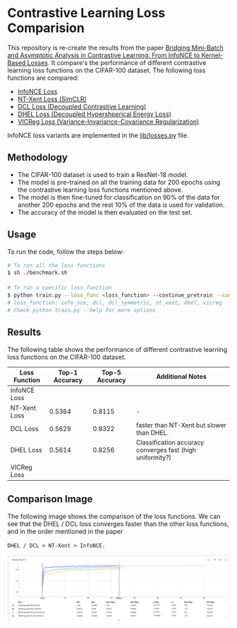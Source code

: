 # Contrastive Learning Loss Comparision

This repository is re-create the results from the paper [Bridging Mini-Batch and Asymptotic Analysis in Contrastive Learning: From InfoNCE to Kernel-Based Losses](https://arxiv.org/abs/2405.18045).
It compare's the performance of different contrastive learning loss functions on the CIFAR-100 dataset. 
The following loss functions are compared:
  * [InfoNCE Loss](https://arxiv.org/pdf/1807.03748v2 "Representation Learning with Contrastive Predictive Coding")
  * [NT-Xent Loss (SimCLR)](https://arxiv.org/abs/2002.05709 "A Simple Framework for Contrastive Learning of Visual Representations")
  * [DCL Loss (Decoupled Contrastive Learning)](https://arxiv.org/abs/2110.06848 "Decoupled Contrastive Learning")
  * [DHEL Loss (Decoupled Hypershperical Energy Loss)](https://arxiv.org/abs/2405.18045 "Bridging Mini-Batch and Asymptotic Analysis in Contrastive Learning: From InfoNCE to Kernel-Based Losses")
  * [VICReg Loss (Variance-Invariance-Covariance Regularization)](https://arxiv.org/pdf/2105.04906 "Vicreg: Variance-Invariance-Covariance Regularization For Self-Supervised Learning")

InfoNCE loss variants are implemented in the [lib/losses.py](lib/losses.py) file.

## Methodology
* The CIFAR-100 dataset is used to train a ResNet-18 model. 
* The model is pre-trained on all the training data for 200 epochs using the contrastive learning loss functions mentioned above.
* The model is then fine-tuned for classification on 90% of the data for another 200 epochs and the rest 10% of the data is used for validation.
* The accuracy of the model is then evaluated on the test set.

## Usage
To run the code, follow the steps below:
```bash
# To run all the loss functions
$ sh ./benchmark.sh

# To run a specific loss function
$ python train.py --loss_func <loss_function> --continue_pretrain --continue_finetune
# loss_function: info_nce, dcl, dcl_symmetric, nt_xent, dhel, vicreg
# Check python train.py --help for more options
```

## Results
The following table shows the performance of different contrastive learning loss functions on the CIFAR-100 dataset.

| Loss Function | Top-1 Accuracy | Top-5 Accuracy | Additional Notes                                           |
| ------------- | -------------- | -------------- | ---------------------------------------------------------- |
| InfoNCE Loss  |                |                |                                                            |
| NT-Xent Loss  | 0.5364         | 0.8115         | -                                                          |
| DCL Loss      | 0.5629         | 0.8322         | faster than NT-Xent but slower than DHEL.                  |
| DHEL Loss     | 0.5614         | 0.8256         | Classification accuracy converges fast  (high uniformity?) |
| VICReg Loss   |                |                |                                                            |

## Comparison Image
The following image shows the comparison of the loss functions.
We can see that the DHEL / DCL loss converges faster than the other loss functions, and in the order mentioned in the paper

`DHEL / DCL > NT-Xent > InfoNCE.`

![Comparison](assets/loss_comparison.png)